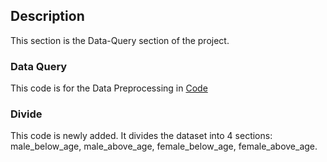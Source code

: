 ## Description

This section is the Data-Query section of the project.

### Data Query

This code is for the Data Preprocessing in [Code](../README.md#data-preprocessing)

### Divide

This code is newly added. It divides the dataset into 4 sections: male_below_age, male_above_age, female_below_age, female_above_age.
